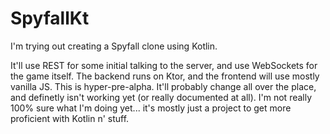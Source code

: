# SpyfallKt
I'm trying out creating a Spyfall clone using Kotlin.

It'll use REST for some initial talking to the server, and use WebSockets for the game itself. The backend runs on Ktor, and the frontend will use mostly vanilla JS.
This is hyper-pre-alpha. It'll probably change all over the place, and definetly isn't working yet (or really documented at all). I'm not really 100% sure what I'm doing yet... it's mostly just a project to get more proficient with Kotlin n' stuff.
